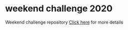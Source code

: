 # weekend challenge 2020

Weekend challenge repository
[Click here](https://youtu.be/23zJz8HL9kw) for more details
